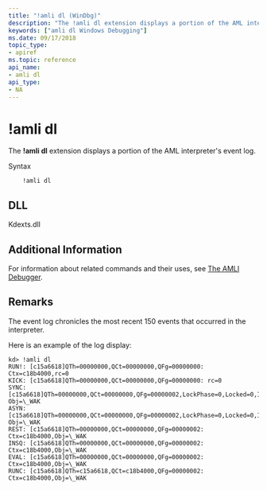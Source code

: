 ```yaml
---
title: "!amli dl (WinDbg)"
description: "The !amli dl extension displays a portion of the AML interpreter's event log."
keywords: ["amli dl Windows Debugging"]
ms.date: 09/17/2018
topic_type:
- apiref
ms.topic: reference
api_name:
- amli dl
api_type:
- NA
---
```


# !amli dl

The **!amli dl** extension displays a portion of the AML interpreter's event log.

Syntax

```dbgcmd
    !amli dl
```

## DLL

Kdexts.dll

## Additional Information

For information about related commands and their uses, see [The AMLI Debugger](../debugger/the-amli-debugger.md).

## Remarks

The event log chronicles the most recent 150 events that occurred in the interpreter.

Here is an example of the log display:

```console
kd> !amli dl
RUN!: [c15a6618]QTh=00000000,QCt=00000000,QFg=00000000: Ctx=c18b4000,rc=0
KICK: [c15a6618]QTh=00000000,QCt=00000000,QFg=00000000: rc=0
SYNC: [c15a6618]QTh=00000000,QCt=00000000,QFg=00000002,LockPhase=0,Locked=0,IRQL=00: Obj=\_WAK
ASYN: [c15a6618]QTh=00000000,QCt=00000000,QFg=00000002,LockPhase=0,Locked=0,IRQL=00: Obj=\_WAK
REST: [c15a6618]QTh=00000000,QCt=00000000,QFg=00000002: Ctx=c18b4000,Obj=\_WAK
INSQ: [c15a6618]QTh=00000000,QCt=00000000,QFg=00000002: Ctx=c18b4000,Obj=\_WAK
EVAL: [c15a6618]QTh=00000000,QCt=00000000,QFg=00000002: Ctx=c18b4000,Obj=\_WAK
RUNC: [c15a6618]QTh=c15a6618,QCt=c18b4000,QFg=00000002: Ctx=c18b4000,Obj=\_WAK
```
